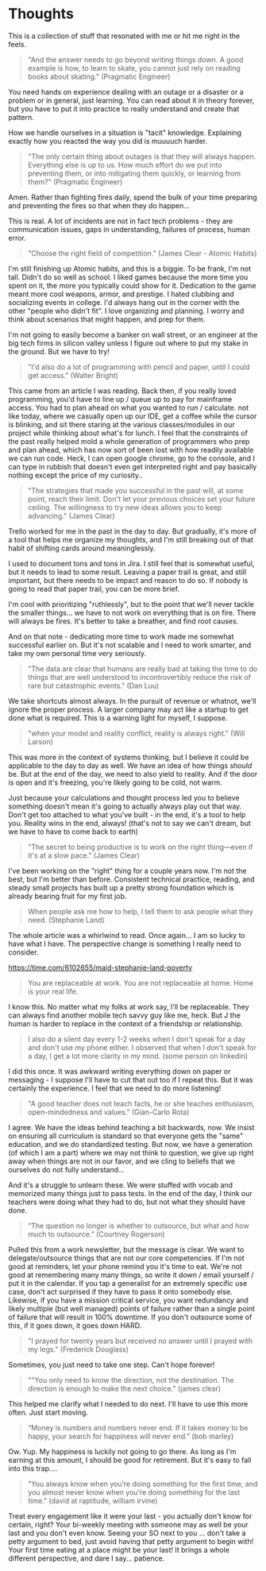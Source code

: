 # Thoughts

This is a collection of stuff that resonated with me or hit me right in the feels.

> "And the answer needs to go beyond writing things down. A good example is how, to learn to skate, you cannot just rely on reading books about skating." (Pragmatic Engineer)

You need hands on experience dealing with an outage or a disaster or a problem or in general, just learning. You can read about it in theory forever, but you have to put it into practice to really understand and create that pattern. 

How we handle ourselves in a situation is "tacit" knowledge. Explaining exactly how you reacted the way you did is muuuuch harder. 


> "The only certain thing about outages is that they will always happen. Everything else is up to us. How much effort do we put into preventing them, or into mitigating them quickly, or learning from them?" (Pragmatic Engineer)

Amen. Rather than fighting fires daily, spend the bulk of your time preparing and preventing the fires so that when they do happen...

This is real. A lot of incidents are not in fact tech problems - they are communication issues, gaps in understanding, failures of process, human error. 


> "Choose the right field of competition." (James Clear - Atomic Habits)

I'm still finishing up Atomic habits, and this is a biggie. 
To be frank, I'm not tall. Didn't do so well as school.
I liked games because the more time you spent on it, the more you typically could show for it. Dedication to the game meant more cool weapons, armor, and prestige.
I hated clubbing and socializing events in college. I'd always hang out in the corner with the other "people who didn't fit". 
I love organizing and planning. I worry and think about scenarios that might happen, and prep for them. 

I'm not going to easily become a banker on wall street, or an engineer at the big tech firms in silicon valley unless I figure out where to put my stake in the ground. But we have to try!

>  "I'd also do a lot of programming with pencil and paper, until I could get access." (Walter Bright)

This came from an article I was reading. Back then, if you really loved programming, you'd have to line up / queue up to pay for mainframe access. You had to plan ahead on what you wanted to run / calculate. not like today, where we casually open up our IDE, get a coffee while the cursor is blinking, and sit there staring at the various classes/modules in our project while thinking about what's for lunch. I feel that the constraints of the past really helped mold a whole generation of programmers who prep and plan ahead, which has now sort of been lost with how readily available we can run code. Heck, I can open google chrome, go to the console, and I can type in rubbish that doesn't even get interpreted right and pay basically nothing except the price of my curiosity..


> "The strategies that made you successful in the past will, at some point, reach their limit. Don't let your previous choices set your future ceiling. The willingness to try new ideas allows you to keep advancing." (James Clear)

Trello worked for me in the past in the day to day. But gradually, it's more of a tool that helps me organize my thoughts, and I'm still breaking out of that habit of shifting cards around meaninglessly. 

I used to document tons and tons in Jira. I still feel that is somewhat useful, but it needs to lead to some result. Leaving a paper trail is great, and still important, but there needs to be impact and reason to do so. If nobody is going to read that paper trail, you can be more brief. 

I'm cool with prioritizing "ruthlessly", but to the point that we'll never tackle the smaller things... we have to not work on everything that is on fire. There will always be fires. It's better to take a breather, and find root causes.

And on that note - dedicating more time to work made me somewhat successful earlier on. But it's not scalable and I need to work smarter, and take my own personal time very seriously. 


> "The data are clear that humans are really bad at taking the time to do things that are well understood to incontrovertibly reduce the risk of rare but catastrophic events." (Dan Luu)

We take shortcuts almost always. In the pursuit of revenue or whatnot, we'll ignore the proper process. A larger company may act like a startup to get done what is required. This is a warning light for myself, I suppose. 


> "when your model and reality conflict, reality is always right." (Will Larson)

This was more in the context of systems thinking, but I believe it could be applicable to the day to day as well. We have an idea of how things _should_ be. But at the end of the day, we need to also yield to reality. And if the door is open and it's freezing, you're likely going to be cold, not warm. 

Just because your calculations and thought process led you to believe something doesn't mean it's going to actually always play out that way. Don't get too attached to what you've built - in the end, it's a tool to help you. Reality wins in the end, always! (that's not to say we can't dream, but we have to have to come back to earth)



> "The secret to being productive is to work on the right thing—even if it's at a slow pace." (James Clear)

I've been working on the "right" thing for a couple years now. I'm not the best, but I'm better than before. Consistent technical practice, reading, and steady small projects has built up a pretty strong foundation which is already bearing fruit for my first job.



> When people ask me how to help, I tell them to ask people what they need. (Stephanie Land)

The whole article was a whirlwind to read. Once again... I am so lucky to have what I have. The perspective change is something I really need to consider.

https://time.com/6102655/maid-stephanie-land-poverty


> You are replaceable at work. You are not replaceable at home. Home is your real life.

I know this. No matter what my folks at work say, I'll be replaceable. They can always find another mobile tech savvy guy like me, heck. But J the human is harder to replace in the context of a friendship or relationship. 


> I also do a silent day every 1-2 weeks when I don't speak for a day and don't use my phone either. I observed that when I don't speak for a day, I get a lot more clarity in my mind. (some person on linkedin)

I did this once. It was awkward writing everything down on paper or messaging - I suppose I'll have to cut that out too if I repeat this. But it was certainly the experience. I feel that we need to do more listening! 


> "A good teacher does not teach facts, he or she teaches enthusiasm, open-mindedness and values." (Gian-Carlo Rota)

I agree. We have the ideas behind teaching a bit backwards, now. We insist on ensuring all curriculum is standard so that everyone gets the "same" education, and we do standardized testing. But now, we have a generation (of which I am a part) where we may not think to question, we give up right away when things are not in our favor, and we cling to beliefs that we ourselves do not fully understand...

And it's a struggle to unlearn these. We were stuffed with vocab and memorized many things just to pass tests. In the end of the day, I think our teachers were doing what they had to do, but not what they should have done.


> “The question no longer is whether to outsource, but what and how much to outsource.” (Courtney Rogerson)

Pulled this from a work newsletter, but the message is clear. We want to delegate/outsource things that are not our core competencies.
If I'm not good at reminders, let your phone remind you it's time to eat. We're not good at remembering many many things, so write it down / email yourself / put it in the calendar.
If you tap a generalist for an extremely specific use case, don't act surprised if they have to pass it onto somebody else.
Likewise, if you have a mission critical service, you want redundancy and likely multiple (but well managed) points of failure rather than a single point of failure that will result in 100% downtime. If you don't outsource some of this, if it goes down, it goes down HARD.

> "I prayed for twenty years but received no answer until I prayed with my legs." (Frederick Douglass)

Sometimes, you just need to take one step. Can't hope forever! 

> ""You only need to know the direction, not the destination. The direction is enough to make the next choice." (james clear)

This helped me clarify what I needed to do next. I'll have to use this more often. Just start moving. 

> “Money is numbers and numbers never end. If it takes money to be happy, your search for happiness will never end.” (bob marley) 

Ow. Yup. My happiness is luckily not going to go there. As long as I'm earning at this amount, I should be good for retirement. But it's easy to fall into this trap....

> "You always know when you’re doing something for the first time, and you almost never know when you’re doing something for the last time." (david at raptitude, william irvine)

Treat every engagement like it were your last - you actually don't know for certain, right? Your bi-weekly meeting with someone may as well be your last and you don't even know. Seeing your SO next to you ... don't take a petty argument to bed, just avoid having that petty argument to begin with! Your first time eating at a place might be your last! It brings a whole different perspective, and dare I say... patience.



